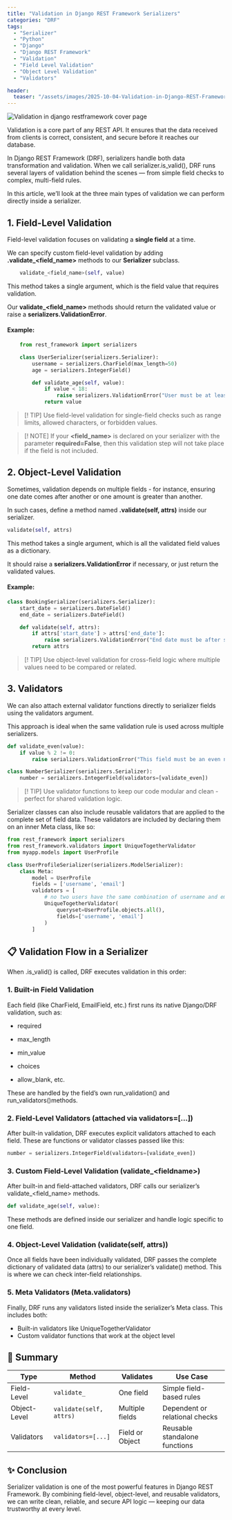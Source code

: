 ```yaml
---
title: "Validation in Django REST Framework Serializers"
categories: "DRF"
tags:
  - "Serializer"
  - "Python"
  - "Django"
  - "Django REST Framework"
  - "Validation"
  - "Field Level Validation"
  - "Object Level Validation"
  - "Validators"

header:
  teaser: "/assets/images/2025-10-04-Validation-in-Django-REST-Framework-Serializers/teaser.png"
---
```

![Validation in django restframework cover page](/assets/images/2025-10-04-Validation-in-Django-REST-Framework-Serializers/cover.png)

Validation is a core part of any REST API. It ensures that the data received from clients is correct, consistent, and secure before it reaches our database.

In Django REST Framework (DRF), serializers handle both data transformation and validation.
When we call serializer.is_valid(), DRF runs several layers of validation behind the scenes — from simple field checks to complex, multi-field rules.

In this article, we’ll look at the three main types of validation we can perform directly inside a serializer.

## 1. Field-Level Validation
Field-level validation focuses on validating a **single field** at a time.
    
We can specify custom field-level validation by adding **.validate_<field_name\>** methods to our **Serializer** subclass.

```Python
    validate_<field_name>(self, value)
```
    
This method takes a single argument, which is the field value that requires validation.

Our **validate_<field_name\>** methods should return the validated value or raise a **serializers.ValidationError**.

#### Example:
```Python
    from rest_framework import serializers

    class UserSerializer(serializers.Serializer):
        username = serializers.CharField(max_length=50)
        age = serializers.IntegerField()

        def validate_age(self, value):
            if value < 18:
                raise serializers.ValidationError("User must be at least 18 years old.")
            return value 
```
> [! TIP]
> Use field-level validation for single-field checks such as range limits, allowed characters, or forbidden values.

> [! NOTE]
> If your **<field_name\>** is declared on your serializer with the parameter **required=False**, then this validation step will not take place if the field is not included.

## 2. Object-Level Validation
Sometimes, validation depends on multiple fields - for instance, ensuring one date comes after another or one amount is greater than another.

In such cases, define a method named **.validate(self, attrs)** inside our serializer.

```Python
validate(self, attrs)
```
This method takes a single argument, which is all the validated field values as a dictionary.

It should raise a **serializers.ValidationError** if necessary, or just return the validated values.

#### Example:
```Python
class BookingSerializer(serializers.Serializer):
    start_date = serializers.DateField()
    end_date = serializers.DateField()

    def validate(self, attrs):
        if attrs['start_date'] > attrs['end_date']:
            raise serializers.ValidationError("End date must be after start date.")
        return attrs
```
> [! TIP]
> Use object-level validation for cross-field logic where multiple values need to be compared or related.

## 3. Validators
We can also attach external validator functions directly to serializer fields using the validators argument.

This approach is ideal when the same validation rule is used across multiple serializers.

```Python
def validate_even(value):
    if value % 2 != 0:
        raise serializers.ValidationError("This field must be an even number.")

class NumberSerializer(serializers.Serializer):
    number = serializers.IntegerField(validators=[validate_even])
```
> [! TIP]
> Use validator functions to keep our code modular and clean - perfect for shared validation logic.

Serializer classes can also include reusable validators that are applied to the complete set of field data. These validators are included by declaring them on an inner Meta class, like so:
```Python
from rest_framework import serializers
from rest_framework.validators import UniqueTogetherValidator
from myapp.models import UserProfile

class UserProfileSerializer(serializers.ModelSerializer):
    class Meta:
        model = UserProfile
        fields = ['username', 'email']
        validators = [
            # no two users have the same combination of username and email
            UniqueTogetherValidator(
                queryset=UserProfile.objects.all(),
                fields=['username', 'email']
            )
        ]
```
## 📋 Validation Flow in a Serializer
When .is_valid() is called, DRF executes validation in this order:
### 1. Built-in Field Validation
Each field (like CharField, EmailField, etc.) first runs its native Django/DRF validation, such as:

- required

- max_length

- min_value

- choices

- allow_blank, etc.

These are handled by the field’s own run_validation() and run_validators()methods.

### 2. Field-Level Validators (attached via validators=[...])
After built-in validation, DRF executes explicit validators attached to each field.
These are functions or validator classes passed like this:
```Python
number = serializers.IntegerField(validators=[validate_even])
```
### 3. Custom Field-Level Validation (validate_<fieldname\>)
After built-in and field-attached validators, DRF calls our serializer’s validate_<field_name\> methods.
```Python
def validate_age(self, value):

```
These methods are defined inside our serializer and handle logic specific to one field.

### 4. Object-Level Validation (validate(self, attrs))
Once all fields have been individually validated, DRF passes the complete dictionary of validated data (attrs) to our serializer’s validate() method.
This is where we can check inter-field relationships.

### 5. Meta Validators (Meta.validators)
Finally, DRF runs any validators listed inside the serializer’s Meta class.
This includes both:
- Built-in validators like UniqueTogetherValidator
- Custom validator functions that work at the object level

## 🚀 Summary
<table>
  <thead>
    <tr>
      <th scope="col">Type</th>
      <th scope="col">Method</th>
      <th scope="col">Validates</th>
      <th scope="col">Use Case</th>
    </tr>
  </thead>
  <tbody>
    <tr>
      <td>Field-Level</td>
      <td><code>validate_<fieldname></code></td>
      <td>One field</td>
      <td>Simple field-based rules</td>
    </tr>
    <tr>
      <td>Object-Level</td>
      <td><code>validate(self, attrs)</code></td>
      <td>Multiple fields</td>
      <td>Dependent or relational checks</td>
    </tr>
    <tr>
      <td>Validators</td>
      <td><code>validators=[...]</code></td>
      <td>Field or Object</td>
      <td>Reusable standalone functions</td>
    </tr>
  </tbody>
</table>

## ✨ Conclusion

Serializer validation is one of the most powerful features in Django REST Framework. By combining field-level, object-level, and reusable validators, we can write clean, reliable, and secure API logic — keeping our data trustworthy at every level.
